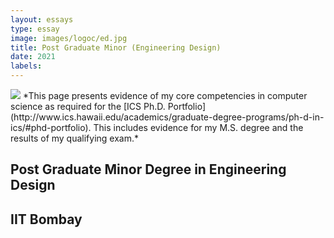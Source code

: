```yaml
---
layout: essays  
type: essay
image: images/logoc/ed.jpg
title: Post Graduate Minor (Engineering Design) 
date: 2021 
labels:
---
```


<img class="ui image" src="{{ site.baseurl }}/images/logoc/jaguargold.jpg ">
*This page presents evidence of my core competencies in computer science as required for the [ICS Ph.D. Portfolio](http://www.ics.hawaii.edu/academics/graduate-degree-programs/ph-d-in-ics/#phd-portfolio). This includes evidence for my M.S. degree and the results of my qualifying exam.*

## Post Graduate Minor Degree in Engineering Design
## IIT Bombay
